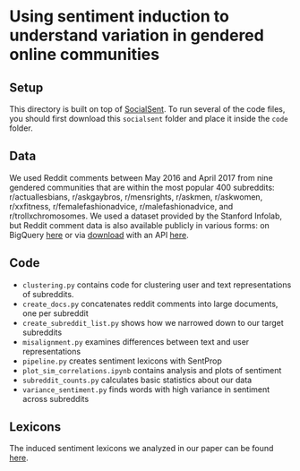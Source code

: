 # Using sentiment induction to understand variation in gendered online communities
## Setup
This directory is built on top of [SocialSent](https://github.com/williamleif/socialsent/tree/master/socialsent). To run several of the code files, you should first download this `socialsent` folder and place it inside the `code` folder. 
## Data
We used Reddit comments between May 2016 and April 2017 from nine gendered communities that are within the most popular 400 subreddits: r/actuallesbians, r/askgaybros, r/mensrights, r/askmen, r/askwomen, r/xxfitness, r/femalefashionadvice, r/malefashionadvice, and r/trollxchromosomes. We used a dataset provided by the Stanford Infolab, but Reddit comment data is also available publicly in various forms: on BigQuery [here](https://pushshift.io/using-bigquery-with-reddit-data/) or via [download](https://files.pushshift.io/reddit/) with an API [here](https://github.com/pushshift/api). 
## Code
- `clustering.py` contains code for clustering user and text representations of subreddits. 
- `create_docs.py` concatenates reddit comments into large documents, one per subreddit
- `create_subreddit_list.py` shows how we narrowed down to our target subreddits
- `misalignment.py` examines differences between text and user representations
- `pipeline.py` creates sentiment lexicons with SentProp
- `plot_sim_correlations.ipynb` contains analysis and plots of sentiment 
- `subreddit_counts.py` calculates basic statistics about our data
- `variance_sentiment.py` finds words with high variance in sentiment across subreddits
## Lexicons
The induced sentiment lexicons we analyzed in our paper can be found [here](https://github.com/lucy3/reddit-sent/tree/master/logs/socialsent_lexicons_ppmi_svd_top5000). 
